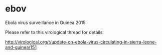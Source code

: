 # ebov
Ebola virus surveillance in Guinea 2015

Please refer to this virological thread for details:

<http://virological.org/t/update-on-ebola-virus-circulating-in-sierra-leone-and-guinea/151>


